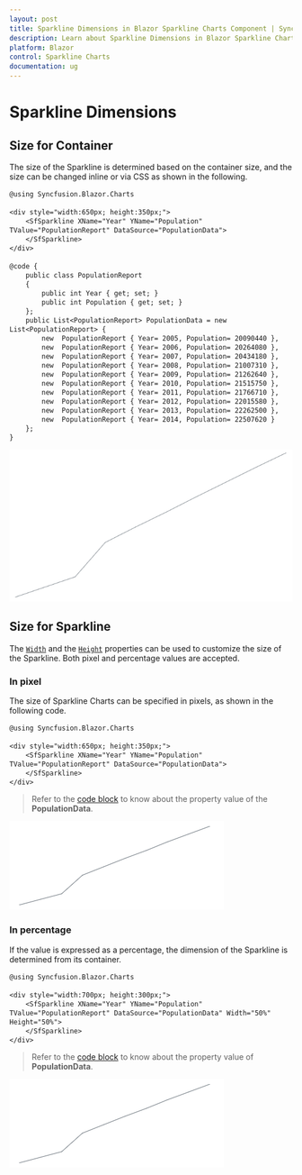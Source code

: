 ```yaml
---
layout: post
title: Sparkline Dimensions in Blazor Sparkline Charts Component | Syncfusion 
description: Learn about Sparkline Dimensions in Blazor Sparkline Charts component of Syncfusion, and more details.
platform: Blazor
control: Sparkline Charts
documentation: ug
---
```


# Sparkline Dimensions

## Size for Container

The size of the Sparkline is determined based on the container size, and the size can be changed inline or via CSS as shown in the following.

```cshtml
@using Syncfusion.Blazor.Charts

<div style="width:650px; height:350px;">
    <SfSparkline XName="Year" YName="Population" TValue="PopulationReport" DataSource="PopulationData">
    </SfSparkline>
</div>

@code {
    public class PopulationReport
    {
        public int Year { get; set; }
        public int Population { get; set; }
    };
    public List<PopulationReport> PopulationData = new List<PopulationReport> {
        new  PopulationReport { Year= 2005, Population= 20090440 },
        new  PopulationReport { Year= 2006, Population= 20264080 },
        new  PopulationReport { Year= 2007, Population= 20434180 },
        new  PopulationReport { Year= 2008, Population= 21007310 },
        new  PopulationReport { Year= 2009, Population= 21262640 },
        new  PopulationReport { Year= 2010, Population= 21515750 },
        new  PopulationReport { Year= 2011, Population= 21766710 },
        new  PopulationReport { Year= 2012, Population= 22015580 },
        new  PopulationReport { Year= 2013, Population= 22262500 },
        new  PopulationReport { Year= 2014, Population= 22507620 }
    };
}
```

![Sparkline with container size](./images/SparklineDimension/ContainerSize.png)

## Size for Sparkline

The [`Width`](https://help.syncfusion.com/cr/blazor/Syncfusion.Blazor.Charts.SfBulletChart-1.html#Syncfusion_Blazor_Charts_SfBulletChart_1_Width) and the [`Height`](https://help.syncfusion.com/cr/blazor/Syncfusion.Blazor.Charts.SfBulletChart-1.html#Syncfusion_Blazor_Charts_SfBulletChart_1_Height) properties can be used to customize the size of the Sparkline. Both pixel and percentage values are accepted.

### In pixel

The size of Sparkline Charts can be specified in pixels, as shown in the following code.

```cshtml
@using Syncfusion.Blazor.Charts

<div style="width:650px; height:350px;">
    <SfSparkline XName="Year" YName="Population" TValue="PopulationReport" DataSource="PopulationData">
    </SfSparkline>
</div>
```

> Refer to the [code block](#size-for-container) to know about the property value of the **PopulationData**.

![Sparkline with size in pixel](./images/SparklineDimension/Inpixel.png)

### In percentage

If the value is expressed as a percentage, the dimension of the Sparkline is determined from its container.

```cshtml
@using Syncfusion.Blazor.Charts

<div style="width:700px; height:300px;">
    <SfSparkline XName="Year" YName="Population" TValue="PopulationReport" DataSource="PopulationData" Width="50%" Height="50%">
    </SfSparkline>
</div>
```

> Refer to the [code block](#size-for-container) to know about the property value of **PopulationData**.

![Sparkline with size in percentage](./images/SparklineDimension/Inpercentage.png)
